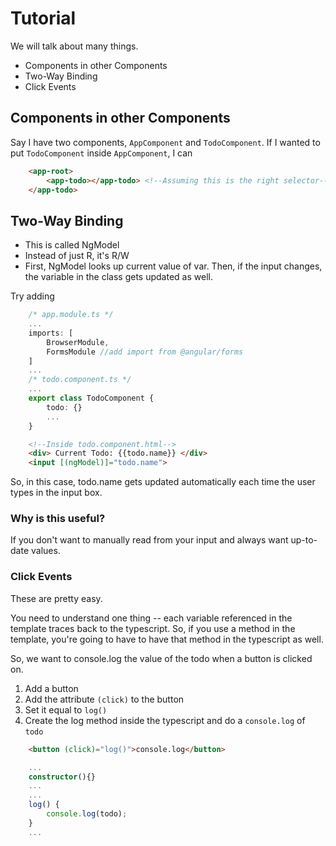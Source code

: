 # Tutorial
We will talk about many things.
* Components in other Components
* Two-Way Binding
* Click Events

## Components in other Components
Say I have two components, `AppComponent` and `TodoComponent`.
If I wanted to put `TodoComponent` inside `AppComponent`, I can
```html
    <app-root>
        <app-todo></app-todo> <!--Assuming this is the right selector-->
    </app-todo>
```

## Two-Way Binding
* This is called NgModel
* Instead of just R, it's R/W
* First, NgModel looks up current value of var. Then, if the input changes,
the variable in the class gets updated as well.

Try adding
```typescript
    /* app.module.ts */
    ...
    imports: [
        BrowserModule,
        FormsModule //add import from @angular/forms
    ]
    ...
    /* todo.component.ts */
    ...
    export class TodoComponent {
        todo: {}
        ...
    }
```
```html
    <!--Inside todo.component.html-->
    <div> Current Todo: {{todo.name}} </div>
    <input [(ngModel)]="todo.name">
```
So, in this case, todo.name gets updated automatically each time
the user types in the input box.

### Why is this useful?
If you don't want to manually read from your input and always want up-to-date values.

### Click Events
These are pretty easy. 

You need to understand one thing -- each variable referenced in the template
traces back to the typescript. So, if you use a method in the template, you're going to 
have to have that method in the typescript as well.

So, we want to console.log the value of the todo when a button is clicked on.
1. Add a button
2. Add the attribute `(click)` to the button
3. Set it equal to `log()`
4. Create the log method inside the typescript and do a `console.log` of `todo`

```html
    <button (click)="log()">console.log</button>
```
```typescript
    ...
    constructor(){}
    ...
    ...
    log() {
        console.log(todo);
    }
    ...
```
